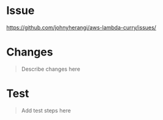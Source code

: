 # Issue

https://github.com/johnyherangi/aws-lambda-curry/issues/

# Changes

> Describe changes here

# Test

> Add test steps here
